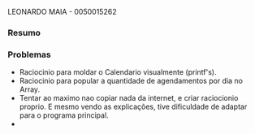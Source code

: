 LEONARDO MAIA - 0050015262

### Resumo

### Problemas
- Raciocinio para moldar o Calendario visualmente (printf's).
- Raciocinio para popular a quantidade de agendamentos por dia no Array.
- Tentar ao maximo nao copiar nada da internet, e criar raciocionio proprio. E mesmo vendo as explicações, tive dificuldade de adaptar para o programa principal.
- 
